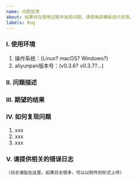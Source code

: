 ```yaml
---
name: 问题反馈
about: 如果你在使用过程中发现问题，请使用该模板进行反馈。
labels: Bug
---
```


### Ⅰ. 使用环境
1. 操作系统：(Linux? macOS? Windows?)
2. aliyunpan版本号：(v0.3.6? v0.3.7?...)

### Ⅱ. 问题描述


### Ⅲ. 期望的结果


### Ⅳ. 如何复现问题
<!-- 
如果该问题是必现的，请帮忙整理复现步骤。   
如果不是必现的，请尽可能说明问题出现之前你的操作步骤，越详细越好。
-->
1. xxx
2. xxx
3. xxx

### Ⅴ. 请提供相关的错误日志
<!-- 最好能提供debug日志。如何开启debug日志请参考README文档。 -->
```log
（日志请贴在这里。如果日志很多，可以以附件的形式上传）

```
